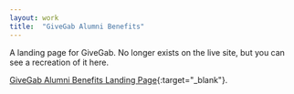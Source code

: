 ```yaml
---
layout: work
title:  "GiveGab Alumni Benefits"
---
```


A landing page for GiveGab. No longer exists on the live site, but you can see a recreation of it here.

[GiveGab Alumni Benefits Landing Page](/assets/html/alumni/index.html){:target="_blank"}.
